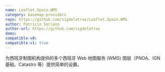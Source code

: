 ```yaml
---
name: Leaflet.Spain.WMS
category: basemap-providers
repo: https://github.com/sigdeletras/Leaflet.Spain.WMS
author: Patricio Soriano
author-url: https://github.com/sigdeletras
demo: 
compatible-v0:
compatible-v1: true
---
```


为西班牙制图机构提供的多个西班牙 Web 地图服务 (WMS) 图层（PNOA、IGN 基础、Catastro 等）提供简单的设置。

